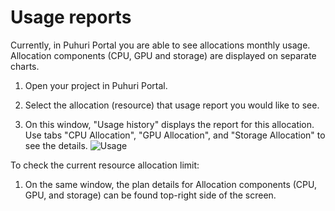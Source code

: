 # Usage reports

Currently, in Puhuri Portal you are able to see allocations monthly usage. Allocation components (CPU, GPU and storage) are displayed on separate charts.

1. Open your project in Puhuri Portal.

2. Select the allocation (resource) that usage report you would like to see.

3. On this window, "Usage history" displays the report for this allocation. Use tabs "CPU Allocation", "GPU Allocation", and "Storage Allocation" to see the details. 
   ![Usage](../assets/puhuri_usage_report.jpg)
   
To check the current resource allocation limit:

1. On the same window, the plan details for Allocation components (CPU, GPU, and storage) can be found top-right side of the screen. 

